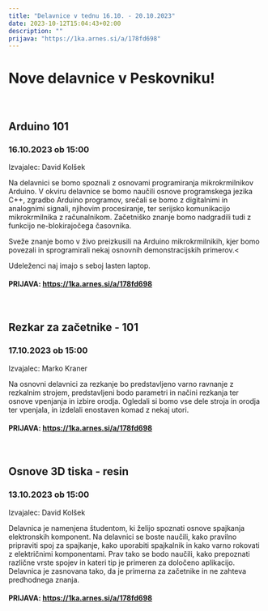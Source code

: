 ```yaml
---
title: "Delavnice v tednu 16.10. - 20.10.2023"
date: 2023-10-12T15:04:43+02:00
description: ""
prijava: "https://1ka.arnes.si/a/178fd698"
---
```

# Nove delavnice v Peskovniku!

&nbsp;
&nbsp;
## Arduino 101
### 16.10.2023 ob 15:00
Izvajalec: David Kolšek

Na delavnici se bomo spoznali z osnovami programiranja mikrokrmilnikov Arduino. 
V okviru delavnice se bomo naučili osnove programskega jezika C++, zgradbo Arduino programov, srečali se bomo z digitalnimi in analognimi signali, njihovim procesiranje, ter serijsko komunikacijo mikrokrmilnika z računalnikom. Začetniško znanje bomo nadgradili tudi z funkcijo ne-blokirajočega časovnika.

Sveže znanje bomo v živo preizkusili na Arduino mikrokrmilnikih, kjer bomo povezali in sprogramirali nekaj osnovnih demonstracijskih primerov.<

Udeleženci naj imajo s seboj lasten laptop.
####  PRIJAVA: https://1ka.arnes.si/a/178fd698

&nbsp;
&nbsp;
##  Rezkar za začetnike - 101
### 17.10.2023 ob 15:00
Izvajalec: Marko Kraner

Na osnovni delavnici za rezkanje bo predstavljeno varno ravnanje z rezkalnim strojem, predstavljeni bodo parametri in načini rezkanja ter osnove vpenjanja in izbire orodja. 
Ogledali si bomo vse dele stroja in orodja ter vpenjala, in izdelali enostaven komad z nekaj utori.
####  PRIJAVA: https://1ka.arnes.si/a/178fd698


&nbsp;
&nbsp;
## Osnove 3D tiska - resin
### 13.10.2023 ob 15:00
Izvajalec: 	David Kolšek


Delavnica je namenjena študentom, ki želijo spoznati osnove spajkanja elektronskih komponent. Na delavnici se boste naučili, kako pravilno pripraviti spoj za spajkanje, kako uporabiti spajkalnik in kako varno rokovati z električnimi komponentami. Prav tako se bodo naučili, kako prepoznati različne vrste spojev in kateri tip je primeren za določeno aplikacijo. Delavnica je zasnovana tako, da je primerna za začetnike in ne zahteva predhodnega znanja.
####  PRIJAVA: https://1ka.arnes.si/a/178fd698